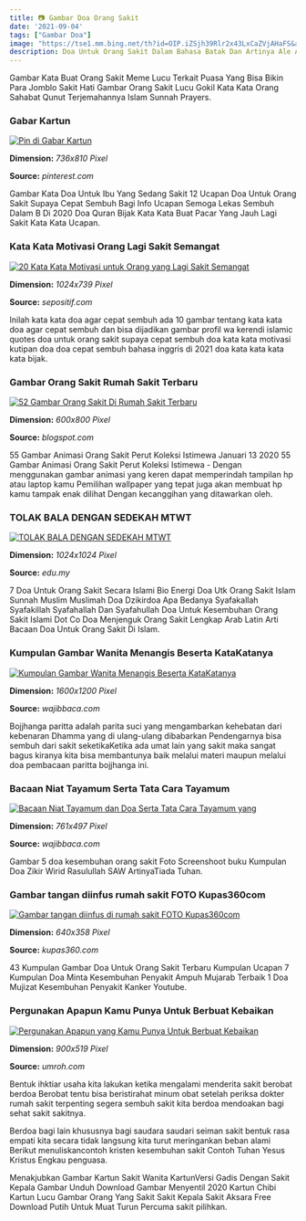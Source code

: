 ```yaml
---
title: 📷 Gambar Doa Orang Sakit
date: '2021-09-04'
tags: ["Gambar Doa"]
image: "https://tse1.mm.bing.net/th?id=OIP.iZSjh39Rlr2x43LxCaZVjAHaFS&amp;pid=15.1"
description: Doa Untuk Orang Sakit Dalam Bahasa Batak Dan Artinya Ale Ama Nami Na Marhabangsa Di Banua GinjangMandok Mauliate Hami tu adopanMuIma Ala Ni Pandongani onMu D
---
```




Gambar Kata Buat Orang Sakit Meme Lucu Terkait Puasa Yang Bisa Bikin Para Jomblo Sakit Hati Gambar Orang Sakit Lucu Gokil Kata Kata Orang Sahabat Qunut Terjemahannya Islam Sunnah Prayers.



###  Gabar Kartun

[![Pin di Gabar Kartun](https://i.pinimg.com/736x/65/6c/12/656c12a765d05f7b897b5d9be09b0f64.jpg)](https://i.pinimg.com/736x/65/6c/12/656c12a765d05f7b897b5d9be09b0f64.jpg)


**Dimension:** _736x810 Pixel_ 

**Source:** _pinterest.com_ 


Gambar Kata Doa Untuk Ibu Yang Sedang Sakit 12 Ucapan Doa Untuk Orang Sakit Supaya Cepat Sembuh Bagi Info Ucapan Semoga Lekas Sembuh Dalam B Di 2020 Doa Quran Bijak Kata Kata Buat Pacar Yang Jauh Lagi Sakit Kata Kata Ucapan.


### Kata Kata Motivasi Orang Lagi Sakit Semangat 

[![20 Kata Kata Motivasi untuk Orang yang Lagi Sakit Semangat ](https://sepositif.com/wp-content/uploads/2017/03/sedang-sakit.jpg)](https://sepositif.com/wp-content/uploads/2017/03/sedang-sakit.jpg)


**Dimension:** _1024x739 Pixel_ 

**Source:** _sepositif.com_ 


Inilah kata kata doa agar cepat sembuh ada 10 gambar tentang kata kata doa agar cepat sembuh dan bisa dijadikan gambar profil wa kerendi islamic quotes doa untuk orang sakit supaya cepat sembuh doa kata kata motivasi kutipan doa doa cepat sembuh bahasa inggris di 2021 doa kata kata kata kata bijak.


### Gambar Orang Sakit Rumah Sakit Terbaru

[![52 Gambar Orang Sakit Di Rumah Sakit Terbaru](https://2.bp.blogspot.com/-glvS1mDLfb4/UXC2OBX6W5I/AAAAAAAAAqc/onggOogIYUA/s1600/A__XefnCQAAegrE.jpg+large.jpg)](https://2.bp.blogspot.com/-glvS1mDLfb4/UXC2OBX6W5I/AAAAAAAAAqc/onggOogIYUA/s1600/A__XefnCQAAegrE.jpg+large.jpg)


**Dimension:** _600x800 Pixel_ 

**Source:** _blogspot.com_ 


55 Gambar Animasi Orang Sakit Perut Koleksi Istimewa Januari 13 2020 55 Gambar Animasi Orang Sakit Perut Koleksi Istimewa - Dengan menggunakan gambar animasi yang keren dapat memperindah tampilan hp atau laptop kamu Pemilihan wallpaper yang tepat juga akan membuat hp kamu tampak enak dilihat Dengan kecanggihan yang ditawarkan oleh.


### TOLAK BALA DENGAN SEDEKAH MTWT

[![TOLAK BALA DENGAN SEDEKAH  MTWT](https://mtwt.edu.my/wp-content/uploads/2020/09/MTWT-Ads_18_edit-23-1024x1024.jpg)](https://mtwt.edu.my/wp-content/uploads/2020/09/MTWT-Ads_18_edit-23-1024x1024.jpg)


**Dimension:** _1024x1024 Pixel_ 

**Source:** _edu.my_ 


7 Doa Untuk Orang Sakit Secara Islami Bio Energi Doa Utk Orang Sakit Islam Sunnah Muslim Muslimah Doa Dzikirdoa Apa Bedanya Syafakallah Syafakillah Syafahallah Dan Syafahullah Doa Untuk Kesembuhan Orang Sakit Islami Dot Co Doa Menjenguk Orang Sakit Lengkap Arab Latin Arti Bacaan Doa Untuk Orang Sakit Di Islam.


### Kumpulan Gambar Wanita Menangis Beserta KataKatanya 

[![Kumpulan Gambar Wanita Menangis Beserta KataKatanya ](http://2.bp.blogspot.com/-2mpdf6FgqSM/W0Lq1L09kyI/AAAAAAAAAoc/Ml-3-PolHUwAAfYbMS4RlVVwGLaedYuIgCK4BGAYYCw/s1600/Gambar-Sedih-Kecewa-Sakit-Hati.jpg)](http://2.bp.blogspot.com/-2mpdf6FgqSM/W0Lq1L09kyI/AAAAAAAAAoc/Ml-3-PolHUwAAfYbMS4RlVVwGLaedYuIgCK4BGAYYCw/s1600/Gambar-Sedih-Kecewa-Sakit-Hati.jpg)


**Dimension:** _1600x1200 Pixel_ 

**Source:** _wajibbaca.com_ 


Bojjhanga paritta adalah parita suci yang mengambarkan kehebatan dari kebenaran Dhamma yang di ulang-ulang dibabarkan Pendengarnya bisa sembuh dari sakit seketikaKetika ada umat lain yang sakit maka sangat bagus kiranya kita bisa membantunya baik melalui materi maupun melalui doa pembacaan paritta bojjhanga ini.


### Bacaan Niat Tayamum Serta Tata Cara Tayamum 

[![Bacaan Niat Tayamum dan Doa Serta Tata Cara Tayamum yang ](http://2.bp.blogspot.com/-ZFR-yWegNgA/WwuCIeO_ALI/AAAAAAAAAuY/qWKLpuhuDoM5mEZdg0l7R3md_aVunR7oACK4BGAYYCw/s1600/b2404_tayammum11.png)](http://2.bp.blogspot.com/-ZFR-yWegNgA/WwuCIeO_ALI/AAAAAAAAAuY/qWKLpuhuDoM5mEZdg0l7R3md_aVunR7oACK4BGAYYCw/s1600/b2404_tayammum11.png)


**Dimension:** _761x497 Pixel_ 

**Source:** _wajibbaca.com_ 


Gambar 5 doa kesembuhan orang sakit Foto Screenshoot buku Kumpulan Doa Zikir Wirid Rasulullah SAW ArtinyaTiada Tuhan.


### Gambar tangan diinfus rumah sakit FOTO Kupas360com 

[![Gambar tangan diinfus di rumah sakit FOTO  Kupas360com ](https://4.bp.blogspot.com/-cN_IkFG9jPs/Wq_YVV3G9qI/AAAAAAAAFzE/O6UolgWhD_gVAHGr6VciSbkVOsS-GuxswCLcBGAs/s640/download%2Bgambar%2Btangan%2Bdiinfus.png)](https://4.bp.blogspot.com/-cN_IkFG9jPs/Wq_YVV3G9qI/AAAAAAAAFzE/O6UolgWhD_gVAHGr6VciSbkVOsS-GuxswCLcBGAs/s640/download%2Bgambar%2Btangan%2Bdiinfus.png)


**Dimension:** _640x358 Pixel_ 

**Source:** _kupas360.com_ 


43 Kumpulan Gambar Doa Untuk Orang Sakit Terbaru Kumpulan Ucapan 7 Kumpulan Doa Minta Kesembuhan Penyakit Ampuh Mujarab Terbaik 1 Doa Mujizat Kesembuhan Penyakit Kanker Youtube.


### Pergunakan Apapun Kamu Punya Untuk Berbuat Kebaikan 

[![Pergunakan Apapun yang Kamu Punya Untuk Berbuat Kebaikan ](https://umroh.com/blog/wp-content/uploads/2019/01/manfaat-berbuat-baik.jpg)](https://umroh.com/blog/wp-content/uploads/2019/01/manfaat-berbuat-baik.jpg)


**Dimension:** _900x519 Pixel_ 

**Source:** _umroh.com_ 



Bentuk ihktiar usaha kita lakukan ketika mengalami menderita sakit berobat berdoa Berobat tentu bisa beristirahat minum obat setelah periksa dokter rumah sakit terpenting segera sembuh sakit kita berdoa mendoakan bagi sehat sakit sakitnya.


Berdoa bagi lain khususnya bagi saudara saudari seiman sakit bentuk rasa empati kita secara tidak langsung kita turut meringankan beban alami Berikut menuliskancontoh kristen kesembuhan sakit Contoh Tuhan Yesus Kristus Engkau penguasa.


Menakjubkan Gambar Kartun Sakit Wanita KartunVersi Gadis Dengan Sakit Kepala Gambar Unduh Download Gambar Menyentil 2020 Kartun Chibi Kartun Lucu Gambar Orang Yang Sakit Sakit Kepala Sakit Aksara Free Download Putih Untuk Muat Turun Percuma sakit pilihkan.




